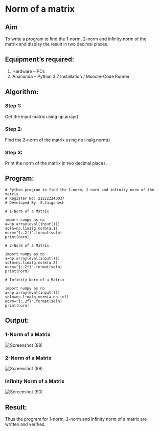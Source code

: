 # Norm of a matrix
## Aim
To write a program to find the 1-norm, 2-norm and infinity norm of the matrix and display the result in two decimal places.
## Equipment’s required:
1.	Hardware – PCs
2.	Anaconda – Python 3.7 Installation / Moodle-Code Runner
## Algorithm:
### Step 1:
Get the input matrix using np.array()   
### Step 2:    
Find the 2-norm of the matrix using np.linalg.norm()
### Step 3:	
Print the norm of the matrix in two decimal places.

## Program:
```
# Python program to find the 1-norm, 2-norm and infinity norm of the matrix
# Register No: 212222240037
# Developed By: S.Jaiganesh

# 1-Norm of a Matrix

import numpy as np
a=np.array(eval(input()))
soln=np.linalg.norm(a,1)
norm="{:.2f}".format(soln)
print(norm)

# 2-Norm of a Matrix

import numpy as np
a=np.array(eval(input()))
soln=np.linalg.norm(a,2)
norm="{:.2f}".format(soln)
print(norm)

# Infinity Norm of a Matrix

import numpy as np
a=np.array(eval(input()))
soln=np.linalg.norm(a,np.inf)
norm="{:.2f}".format(soln)
print(norm)

```
## Output:
### 1-Norm of a Matrix
![Screenshot (88)](https://github.com/Jaiganesh235/Norm-of-a-matrix/assets/118657189/441a23cd-3451-4940-98fc-b5edadd27eb7)

### 2-Norm of a Matrix
![Screenshot (89)](https://github.com/Jaiganesh235/Norm-of-a-matrix/assets/118657189/26973aff-da81-436e-9346-ffeceea75a29)

### Infinity Norm of a Matrix
![Screenshot (90)](https://github.com/Jaiganesh235/Norm-of-a-matrix/assets/118657189/08eddefa-1723-4b44-bbce-eeb7b2df5529)


## Result:
Thus the program for 1-norm, 2-norm and Infinity norm of a matrix are written and verified.
